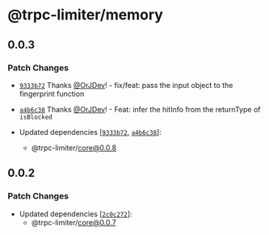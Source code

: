 # @trpc-limiter/memory

## 0.0.3

### Patch Changes

- [`9333b72`](https://github.com/OrJDev/trpc-limiter/commit/9333b726a8408be1082cad91e194d312176d8112) Thanks [@OrJDev](https://github.com/OrJDev)! - fix/feat: pass the input object to the fingerprint function

- [`a4b6c38`](https://github.com/OrJDev/trpc-limiter/commit/a4b6c38c9a3a04f042dd5a7b7b20af710ec4801f) Thanks [@OrJDev](https://github.com/OrJDev)! - Feat: infer the hitInfo from the returnType of `isBlocked`

- Updated dependencies [[`9333b72`](https://github.com/OrJDev/trpc-limiter/commit/9333b726a8408be1082cad91e194d312176d8112), [`a4b6c38`](https://github.com/OrJDev/trpc-limiter/commit/a4b6c38c9a3a04f042dd5a7b7b20af710ec4801f)]:
  - @trpc-limiter/core@0.0.8

## 0.0.2

### Patch Changes

- Updated dependencies [[`2c0c272`](https://github.com/OrJDev/trpc-limiter/commit/2c0c2727a6922f77e1734bd517fa685ae33d7224)]:
  - @trpc-limiter/core@0.0.7
